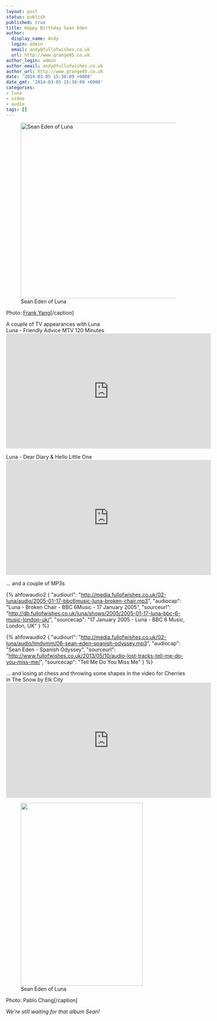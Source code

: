 ```yaml
---
layout: post
status: publish
published: true
title: Happy Birthday Sean Eden
author:
  display_name: Andy
  login: admin
  email: andy@fullofwishes.co.uk
  url: http://www.grange85.co.uk
author_login: admin
author_email: andy@fullofwishes.co.uk
author_url: http://www.grange85.co.uk
date: '2014-03-05 15:30:09 +0000'
date_gmt: '2014-03-05 15:30:09 +0000'
categories:
- luna
- video
- audio
tags: []
---
```

<p><figure class="caption aligncenter"><img src="http://media.fullofwishes.co.uk/02-luna/show_assets/2004-11-12/20041112_abbey_03.jpg" width="640" height="480" alt="Sean Eden of Luna" class /><figcaption class="caption-text"> Sean Eden of Luna</figcaption></figure>
Photo: <a href="http://www.chromewaves.net/concertPhotos.php?concert=luna2">Frank Yang</a>[/caption]</p>
<p>A couple of TV appearances with Luna<br />
Luna - Friendly Advice MTV 120 Minutes<br />
<iframe width="560" height="315" src="https://www.youtube.com/embed/26c-CCQ6-rs" frameborder="0" allowfullscreen></iframe>
<p>Luna - Dear Diary & Hello Little One<br />
<iframe width="560" height="315" src="https://www.youtube.com/embed/Yj5xwGgMo8g" frameborder="0" allowfullscreen></iframe>
<p>... and a couple of MP3s</p>

{% ahfowaudio2
  {
  "audiourl": "http://media.fullofwishes.co.uk/02-luna/audio/2005-01-17-bbc6music-luna-broken-chair.mp3",
  "audiocap": "Luna - Broken Chair - BBC 6Music - 17 January 2005",
  "sourceurl": "http://db.fullofwishes.co.uk/luna/shows/2005/2005-01-17-luna-bbc-6-music-london-uk/",
  "sourcecap": "17 January 2005 - Luna - BBC 6 Music, London, UK"
  }
%}

{% ahfowaudio2
  {
  "audiourl": "http://media.fullofwishes.co.uk/02-luna/audio/tmdymm/06-sean-eden-spanish-odyssey.mp3",
  "audiocap": "Sean Eden - Spanish Odyssey",
  "sourceurl": "http://www.fullofwishes.co.uk/2013/05/10/audio-lost-tracks-tell-me-do-you-miss-me/",
  "sourcecap": "Tell Me Do You Miss Me"
  }
%}

<p>... and losing at chess and throwing some shapes in the video for Cherries in The Snow by Elk City<br />
<iframe width="560" height="315" src="https://www.youtube.com/embed/TZ6B3TAVQE0" frameborder="0" allowfullscreen></iframe>
<p><figure class="caption aligncenter"><img src="http://media.fullofwishes.co.uk/02-luna/show_assets/2005-02-26/20050227_0048090A.jpg" width="333" height="500" class /><figcaption class="caption-text"> Sean Eden of Luna</figcaption></figure>
Photo: Pablo Chang[/caption]</p>
<p><em>We're still waiting for that album Sean!</em></p>
